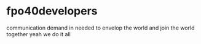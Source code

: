 # fpo40developers
communication demand in needed to envelop the world and join the world together
yeah we do it all
